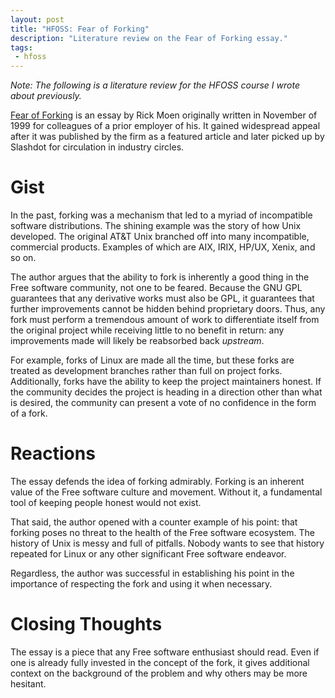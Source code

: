 ```yaml
---
layout: post
title: "HFOSS: Fear of Forking"
description: "Literature review on the Fear of Forking essay."
tags:
 - hfoss
---
```


_Note: The following is a literature review for the HFOSS course I wrote about
previously._

[Fear of Forking](http://linuxmafia.com/faq/Licensing_and_Law/forking.html) is
an essay by Rick Moen originally written in November of 1999 for colleagues of
a prior employer of his. It gained widespread appeal after it was published by
the firm as a featured article and later picked up by Slashdot for circulation
in industry circles.

# Gist

In the past, forking was a mechanism that led to a myriad of incompatible
software distributions. The shining example was the story of how Unix
developed. The original AT&T Unix branched off into many incompatible,
commercial products. Examples of which are AIX, IRIX, HP/UX, Xenix, and so on.

The author argues that the ability to fork is inherently a good thing in the
Free software community, not one to be feared. Because the GNU GPL guarantees
that any derivative works must also be GPL, it guarantees that further
improvements cannot be hidden behind proprietary doors. Thus, any fork must
perform a tremendous amount of work to differentiate itself from the original
project while receiving little to no benefit in return: any improvements made
will likely be reabsorbed back _upstream_.

For example, forks of Linux are made all the time, but these forks are treated
as development branches rather than full on project forks. Additionally, forks
have the ability to keep the project maintainers honest. If the community
decides the project is heading in a direction other than what is desired, the
community can present a vote of no confidence in the form of a fork.

# Reactions

The essay defends the idea of forking admirably. Forking is an inherent value
of the Free software culture and movement. Without it, a fundamental tool of
keeping people honest would not exist.

That said, the author opened with a counter example of his point: that forking
poses no threat to the health of the Free software ecosystem. The history of
Unix is messy and full of pitfalls. Nobody wants to see that history repeated
for Linux or any other significant Free software endeavor.

Regardless, the author was successful in establishing his point in the
importance of respecting the fork and using it when necessary.

# Closing Thoughts

The essay is a piece that any Free software enthusiast should read. Even if one
is already fully invested in the concept of the fork, it gives additional
context on the background of the problem and why others may be more hesitant.
